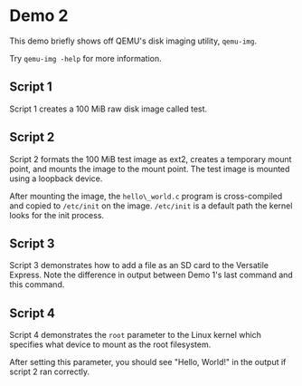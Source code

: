 # Demo 2

This demo briefly shows off QEMU's disk imaging utility, `qemu-img`.

Try `qemu-img -help` for more information.

## Script 1

Script 1 creates a 100 MiB raw disk image called test.

## Script 2

Script 2 formats the 100 MiB test image as ext2, creates a temporary mount
point, and mounts the image to the mount point. The test image is mounted using
a loopback device.

After mounting the image, the `hello\_world.c` program is cross-compiled and
copied to `/etc/init` on the image.  `/etc/init` is a default path the kernel
looks for the init process.

## Script 3

Script 3 demonstrates how to add a file as an SD card to the Versatile Express.
Note the difference in output between Demo 1's last command and this command.

## Script 4

Script 4 demonstrates the `root` parameter to the Linux kernel which specifies
what device to mount as the root filesystem.

After setting this parameter, you should see "Hello, World!" in the output if
script 2 ran correctly.
